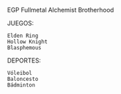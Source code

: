 EGP Fullmetal Alchemist Brotherhood

JUEGOS:

	Elden Ring
	Hollow Knight
	Blasphemous

DEPORTES:

	Vóleibol
	Baloncesto
	Bádminton
